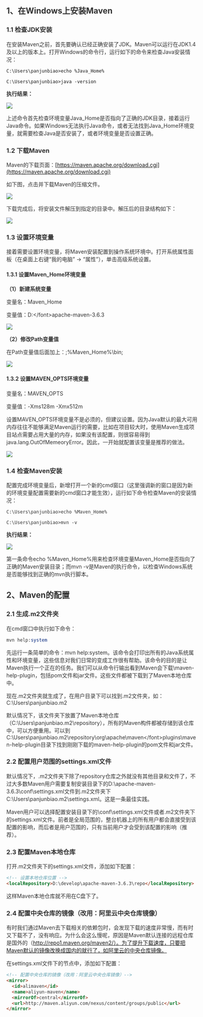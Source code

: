 ## <font style="color:rgb(51, 51, 51);">1、在Windows上安装Maven</font>
### <font style="color:rgb(51, 51, 51);">1.1 检查</font><font style="color:rgb(51, 51, 51);">JDK安装</font>
<font style="color:rgb(51, 51, 51);">在安装</font><font style="color:rgb(51, 51, 51);">Maven</font><font style="color:rgb(51, 51, 51);">之前，首先要确认已经正确安装了JDK。Maven可以运行在JDK1.4及以上的版本上。打开Windows的命令行，运行如下的命令来检查Java安装情况：</font>

```vbnet
C:\Users\panjunbiao>echo %Java_Home%

C:\Users\panjunbiao>java -version
```

**<font style="color:rgb(51, 51, 51);">执行结果：</font>**

![](https://cdn.nlark.com/yuque/0/2024/png/22229609/1733845441037-f04894a9-eaae-4f5f-b76d-5b08d376847a.png)

<font style="color:rgb(51, 51, 51);">上述命令首先检查环境变量Java_Home是否指向了正确的JDK目录，接着运行Java命令。如果Windows无法执行Java命令，或者无法找到Java_Home环境变量，就需要检查Java是否安装了，或者环境变量是否设置正确。</font>

### <font style="color:rgb(51, 51, 51);">1.2 下载Maven</font>
<font style="color:rgb(51, 51, 51);">Maven的下载页面：</font>[https://maven.apache.org/download.cgi](https://maven.apache.org/download.cgi)

<font style="color:rgb(51, 51, 51);">如下图，点击并下载Maven的压缩文件。</font>

![](https://cdn.nlark.com/yuque/0/2024/jpeg/22229609/1733845386892-4651e850-f110-4b36-98df-492a5b0c8ea9.jpeg)

<font style="color:rgb(51, 51, 51);">下载完成后，将安装文件解压到指定的目录中。解压后的目录结构如下：</font>

![](https://cdn.nlark.com/yuque/0/2024/png/22229609/1733845507221-0d27e0fe-d71e-45e2-bfb8-9534c7ce0d7d.png)

### <font style="color:rgb(51, 51, 51);">1.3 设置环境变量</font>
<font style="color:rgb(51, 51, 51);">接着需要设置环境变量，将Maven安装配置到操作系统环境中。打开系统属性面板（在桌面上右键“我的电脑” → “属性”），单击高级系统设置。</font>

#### <font style="color:rgb(51, 51, 51);">1.3.1 设置Maven_Home环境变量</font>
**<font style="color:rgb(51, 51, 51);">（1）新建系统变量</font>**

<font style="color:rgb(51, 51, 51);">变量名：Maven_Home</font>

<font style="color:rgb(51, 51, 51);">变量值：D:\</font><font style="color:rgb(51, 51, 51);">apache</font><font style="color:rgb(51, 51, 51);">-maven-3.6.3</font>

![](https://cdn.nlark.com/yuque/0/2024/png/22229609/1733845575955-66dba303-d753-46fd-aae6-38fb4bdfeb50.png)

**<font style="color:rgb(51, 51, 51);">（2）修改Path变量值</font>**

<font style="color:rgb(51, 51, 51);">在Path变量值后面加上：;%Maven_Home%\bin;</font>

![](https://cdn.nlark.com/yuque/0/2024/png/22229609/1733845608287-2a23746f-a63b-4fc5-9008-a253123a4532.png)

#### <font style="color:rgb(51, 51, 51);">1.3.2 设置MAVEN_OPTS环境变量</font>
<font style="color:rgb(51, 51, 51);">变量名：MAVEN_OPTS</font>

<font style="color:rgb(51, 51, 51);">变量值：-Xms128m -Xmx512m</font>

<font style="color:rgb(51, 51, 51);">设置MAVEN_OPTS环境变量不是必须的，但建议设置。因为Java默认的最大可用内存往往不能够满足Maven运行的需要，比如在项目较大时，使用Maven生成项目站点需要占用大量的内存，如果没有该配置，则很容易得到java.lang.OutOfMemeoryError。因此，一开始就配置该变量是推荐的做法。</font>

![](https://cdn.nlark.com/yuque/0/2024/png/22229609/1733845667807-fa3f879d-c87f-43c5-a9da-29651dd2d058.png)

### <font style="color:rgb(51, 51, 51);">1.4 检查Maven安装</font>
<font style="color:rgb(51, 51, 51);">配置完成环境变量后，新增打开一个新的cmd窗口（这里强调新的窗口是因为新的环境变量配置需要新的cmd窗口才能生效），运行如下命令检查Maven的安装情况：</font>

```vbnet
C:\Users\panjunbiao>echo %Maven_Home%

C:\Users\panjunbiao>mvn -v
```

**<font style="color:rgb(51, 51, 51);">执行结果：</font>**

![](https://cdn.nlark.com/yuque/0/2024/png/22229609/1733845785233-c2085de6-3db6-428b-8e35-266c6f5d90f9.png)

<font style="color:rgb(51, 51, 51);">第一条命令echo %Maven_Home%用来检查环境变量Maven_Home是否指向了正确的Maven安装目录；而mvn -v是Maven的执行命令，以检查Windows系统是否能够找到正确的mvn执行脚本。</font>

## <font style="color:rgb(51, 51, 51);">2、Maven的配置</font>
### <font style="color:rgb(51, 51, 51);">2.1 生成.m2文件夹</font>
<font style="color:rgb(51, 51, 51);">在cmd窗口中执行如下命令：</font>

```perl
mvn help:system
```

<font style="color:rgb(51, 51, 51);">先运行一条简单的命令：mvn help:system。该命令会打印出所有的Java系统属性和环境变量，这些信息对我们日常的变成工作很有帮助。该命令的目的是让Maven执行一个正在的任务。我们可以从命令行输出看到Maven会下载\maven-help-plugin，包括pom文件和jar文件。这些文件都被下载到了Maven本地仓库中。</font>

<font style="color:rgb(51, 51, 51);">现在.m2文件夹就生成了，在用户目录下可以找到.m2文件夹，如：C:\Users\panjunbiao\.m2</font>

<font style="color:rgb(51, 51, 51);">默认情况下，该文件夹下放置了Maven本地仓库（C:\Users\panjunbiao\.m2\repository），所有的Maven构件都被存储到该仓库中，可以方便重用。可以到C:\Users\panjunbiao\.m2\repository\org\apache\maven\</font><font style="color:rgb(51, 51, 51);">plugins</font><font style="color:rgb(51, 51, 51);">\maven-help-plugin目录下找到刚刚下载的maven-help-plugin的pom文件和jar文件。</font>

### <font style="color:rgb(51, 51, 51);">2.2 配置用户范围的settings.xml文件</font>
<font style="color:rgb(51, 51, 51);">默认情况下，.m2文件夹下除了repository仓库之外就没有其他目录和文件了，不过大多数Maven用户需要复制安装目录下的D:\apache-maven-3.6.3\conf\settings.xml文件到.m2文件夹下C:\Users\panjunbiao\.m2\settings.xml。这是一条最佳实践。</font>

<font style="color:rgb(51, 51, 51);">Maven用户可以选择配置安装目录下的\conf\settings.xml文件或者.m2文件夹下的settings.xml文件。前者是全局范围的，整台机器上的所有用户都会直接受到该配置的影响，而后者是用户范围的，只有当前用户才会受到该配置的影响（推荐）。</font>

### <font style="color:rgb(51, 51, 51);">2.3 配置Maven本地仓库</font>
<font style="color:rgb(51, 51, 51);">打开.m2文件夹下的settings.xml文件，添加如下配置：</font>

```html
<!-- 设置本地仓库位置 -->
<localRepository>D:\develop\apache-maven-3.6.3\repo</localRepository>
```

<font style="color:rgb(51, 51, 51);">这样Maven本地仓库就不用在C盘下了。</font>

### <font style="color:rgb(51, 51, 51);">2.4 配置中央仓库的镜像（改用：阿里云中央仓库镜像）</font>
<font style="color:rgb(51, 51, 51);">有时我们通过Maven去下载相关的依赖包时，会发现下载的速度非常慢，而有时又下载不了，没有响应。为什么会这么慢呢，原因是Maven默认连接的远程仓库是国外的（http://repo1.maven.org/maven2/）。为了提升下载速度，只要把Maven默认的镜像改换成国内的就行了，如阿里云的中央仓库镜像。</font>

<font style="color:rgb(51, 51, 51);">在settings.xml文件下的<mirrors>节点中，添加如下配置：</font>

```html
<!-- 配置中央仓库的镜像（改用：阿里云中央仓库镜像）-->
<mirror>        
  <id>alimaven</id>
  <name>aliyun-maven</name>
  <mirrorOf>central</mirrorOf>
  <url>http://maven.aliyun.com/nexus/content/groups/public</url>
</mirror>
```

